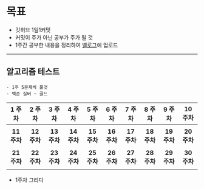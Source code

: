 # 목표

- 깃허브 1일1커밋
- 커밋이 주가 아닌 공부가 주가 될 것
- 1주간 공부한 내용을 정리하여 [벨로그](https://velog.io/@bbbbooo)에 업로드


---

## 알고리즘 테스트
`- 1주 5문제씩 풀것` </br>
`- 백준 실버 ~ 골드`

|   1 주차    |  2 주차   |  3 주차   |  4 주차   |5 주차|6 주차|7 주차|8 주차|9 주차|10 주차|
|:---------:|:-------:|:-------:|:-------:|:---:|:---:|:---:|:---:|:---:|:---:|
|           |        |        |        | | | | | | |
| **11 주차** |**12 주차**|**13 주차**|**14 주차**|**15 주차**|**16 주차**|**17 주차**|**18 주차**|**19 주차**|**20 주차**|
|           |        |        |        | | | | | | |
| **21 주차** |**22 주차**|**23 주차**|**24 주차**|**25 주차**|**26 주차**|**27 주차**|**28 주차**|**29 주차**|**30 주차**|
|           |         |         |         |  |   |   | |


- 1주차 그리디